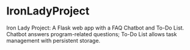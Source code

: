 # IronLadyProject
Iron Lady Project: A Flask web app with a FAQ Chatbot and To-Do List. Chatbot answers program-related questions; To-Do List allows task management with persistent storage.
